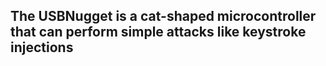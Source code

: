 ## The USBNugget is a cat-shaped microcontroller that can perform simple attacks like keystroke injections 
